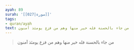 ```yaml
---
ayah: 89
surah: '[[027|سورة]]'
tags:
- quran/ayah
text: من جاء بالحسنة فله خير منها وهم من فزع يومئذ آمنون
---
```

> من جاء بالحسنة فله خير منها وهم من فزع يومئذ آمنون
